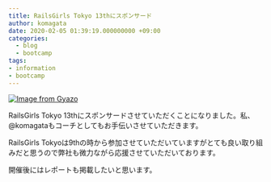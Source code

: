 ```yaml
---
title: RailsGirls Tokyo 13thにスポンサード
author: komagata
date: 2020-02-05 01:39:19.000000000 +09:00
categories:
  - blog
  - bootcamp
tags:
- information
- bootcamp
---
```

[![Image from Gyazo](https://i.gyazo.com/a81289b9451882991bbc2cc4e8cb106c.png)](http://railsgirls.com/tokyo)

RailsGirls Tokyo 13thにスポンサードさせていただくことになりました。私、@komagataもコーチとしてもお手伝いさせていただきます。

RailsGirls Tokyoは9thの時から参加させていただいていますがとても良い取り組みだと思うので弊社も微力ながら応援させていただいております。

開催後にはレポートも掲載したいと思います。